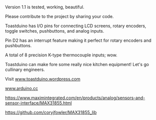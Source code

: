 Version 1.1 is tested, working, beautiful. 

Please contribute to the project by sharing your code. 

Toastduino has I/O pins for connecting LCD screens, rotary encoders, toggle switches, pushbuttons, and analog inputs.

Pin D2 has an interrupt feature making it perfect for rotary encoders and pushbuttons. 

A total of 8 precision K-type thermocouple inputs; wow.

Toastduino can make fore some really nice kitchen equipment! Let's go cullinary engineers.

Visit www.toastduino.wordpress.com


www.arduino.cc

https://www.maximintegrated.com/en/products/analog/sensors-and-sensor-interface/MAX31855.html

https://github.com/coryjfowler/MAX31855_lib
